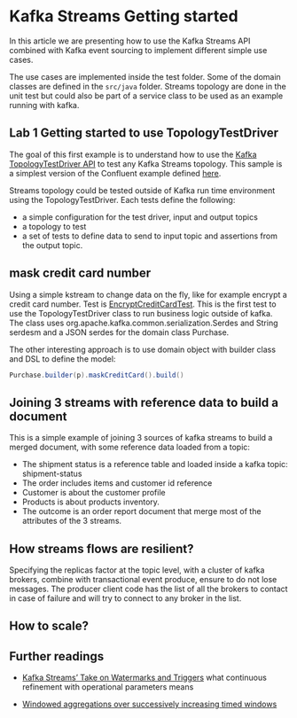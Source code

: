# Kafka Streams Getting started

In this article we are presenting how to use the Kafka Streams API combined with Kafka event sourcing to implement different simple use cases.

The use cases are implemented inside the test folder.  Some of the domain classes are defined in the `src/java` folder. Streams topology are done in the unit test but could also be part of a service class to be used as an example running with kafka.

## Lab 1 Getting started to use TopologyTestDriver

The goal of this first example is to understand how to use the [Kafka TopologyTestDriver API]() to test any Kafka Streams topology. This sample is a simplest version of the Confluent example defined [here](https://docs.confluent.io/current/streams/developer-guide/test-streams.html).

Streams topology could be tested outside of Kafka run time environment using the TopologyTestDriver. Each tests define the following:

* a simple configuration for the test driver, input and output topics
* a topology to test
* a set of tests to define data to send to input topic and assertions from the output topic.

## mask credit card number

Using a simple kstream to change data on the fly, like for example encrypt a credit card number. Test is [EncryptCreditCardTest](). This is the first test to use the TopologyTestDriver class to run business logic outside of kafka. The class uses org.apache.kafka.common.serialization.Serdes and String serdesm and a JSON serdes for the domain class Purchase.

The other interesting approach is to use domain object with builder class and DSL to define the model:

```java
Purchase.builder(p).maskCreditCard().build()
```


## Joining 3 streams with reference data to build a document

This is a simple example of joining 3 sources of kafka streams to build a merged document, with some reference data loaded from a topic:

* The shipment status is a reference table and loaded inside a kafka topic: shipment-status
* The order includes items and customer id reference
* Customer is about the customer profile
* Products is about products inventory. 
* The outcome is an order report document that merge most of the attributes of the 3 streams.



## How streams flows are resilient?

Specifying the replicas factor at the topic level, with a cluster of kafka brokers, combine with transactional event produce, ensure to do not lose messages. The producer client code has the list of all the brokers to contact in case of failure and will try to connect to any broker in the list. 

## How to scale?



## Further readings

* [Kafka Streams’ Take on Watermarks and Triggers](https://www.confluent.io/blog/kafka-streams-take-on-watermarks-and-triggers/) what continuous refinement with operational parameters means

* [Windowed aggregations over successively increasing timed windows](https://cwiki.apache.org/confluence/display/KAFKA/Windowed+aggregations+over+successively+increasing+timed+windows)